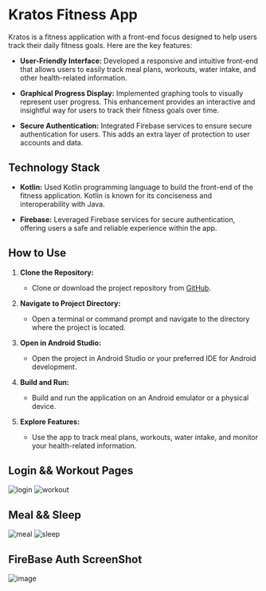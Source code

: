 # Kratos Fitness App

Kratos is a fitness application with a front-end focus designed to help users track their daily fitness goals. Here are the key features:

- **User-Friendly Interface:** Developed a responsive and intuitive front-end that allows users to easily track meal plans, workouts, water intake, and other health-related information.

- **Graphical Progress Display:** Implemented graphing tools to visually represent user progress. This enhancement provides an interactive and insightful way for users to track their fitness goals over time.

- **Secure Authentication:** Integrated Firebase services to ensure secure authentication for users. This adds an extra layer of protection to user accounts and data.

## Technology Stack

- **Kotlin:** Used Kotlin programming language to build the front-end of the fitness application. Kotlin is known for its conciseness and interoperability with Java.

- **Firebase:** Leveraged Firebase services for secure authentication, offering users a safe and reliable experience within the app.

## How to Use

1. **Clone the Repository:**
   - Clone or download the project repository from [GitHub](https://github.com/Deeksha0301/Kratos).

2. **Navigate to Project Directory:**
   - Open a terminal or command prompt and navigate to the directory where the project is located.

3. **Open in Android Studio:**
   - Open the project in Android Studio or your preferred IDE for Android development.

4. **Build and Run:**
   - Build and run the application on an Android emulator or a physical device.

5. **Explore Features:**
   - Use the app to track meal plans, workouts, water intake, and monitor your health-related information.



  

## Login && Workout Pages
![login](https://github.com/Deeksha0301/Kratos/assets/92042650/cc97a2b5-763e-4f69-9516-f43ca57432ac)
  ![workout](https://github.com/Deeksha0301/Kratos/assets/92042650/41484a39-72a8-4dae-b21e-ab365e50ceec)
## Meal && Sleep
![meal](https://github.com/Deeksha0301/Kratos/assets/92042650/7f902f9a-1a24-48af-a7ab-7a4b4b417057)
![sleep](https://github.com/Deeksha0301/Kratos/assets/92042650/7e7c0dde-7a82-4026-87aa-c5e5efb49352)

## FireBase Auth ScreenShot
![image](https://github.com/Deeksha0301/Kratos/assets/92042650/c8a450a4-e3d8-48a2-b715-5ddec282a145)

